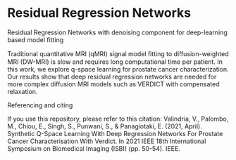 # Residual Regression Networks
Residual Regression Networks with denoising component for deep-learning based model fitting

Traditional quantitative MRI (qMRI) signal model ﬁtting to diffusion-weighted MRI (DW-MRI) is slow and requires long computational time per patient. In this work, we
explore q-space learning for prostate cancer characterization. Our results show that deep residual regression networks are needed for more complex diffusion MRI models such as VERDICT with compensated relaxation.

Referencing and citing

If you use this repository, please refer to this citation:
Valindria, V., Palombo, M., Chiou, E., Singh, S., Punwani, S., & Panagiotaki, E. (2021, April). Synthetic Q-Space Learning With Deep Regression Networks For Prostate Cancer Characterisation With Verdict. In 2021 IEEE 18th International Symposium on Biomedical Imaging (ISBI) (pp. 50-54). IEEE.

